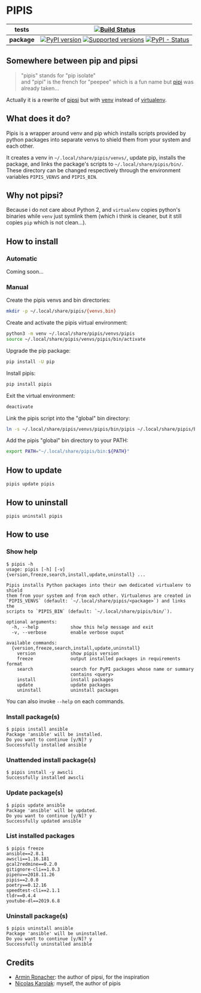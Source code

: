 # PIPIS

| **tests** | [![Build Status](https://travis-ci.org/nikaro/pipis.svg?branch=master)](https://travis-ci.org/nikaro/pipis) |
|-|-|
| **package** | [![PyPI version](https://img.shields.io/pypi/v/pipis.svg)](https://pypi.org/project/pipis) [![Supported versions](https://img.shields.io/pypi/pyversions/pipis.svg)](https://pypi.org/project/pipis) [![PyPI - Status](https://img.shields.io/pypi/status/pipis.svg)](https://github.com/nikaro/pipis) |

## Somewhere between pip and pipsi

> "pipis" stands for "pip isolate" \
> and "pipi" is the french for "peepee" which is a fun name but [pipi](https://pypi.org/project/pipi/) was already taken…

Actually it is a rewrite of [pipsi](https://github.com/mitsuhiko/pipsi) but with [venv](https://docs.python.org/dev/library/venv.html) instead of [virtualenv](https://virtualenv.pypa.io/en/stable/).

## What does it do?

Pipis is a wrapper around venv and pip which installs scripts provided by python packages into separate venvs to shield them from your system and each other.

It creates a venv in `~/.local/share/pipis/venvs/`, update pip, installs the package, and links the package's scripts to `~/.local/share/pipis/bin/`. These directory can be changed respectively through the environment variables `PIPIS_VENVS` and `PIPIS_BIN`.

## Why not pipsi?

Because i do not care about Python 2, and `virtualenv` copies python's binaries while `venv` just symlink them (which i think is cleaner, but it still copies `pip` which is not clean…).

## How to install

### Automatic

Coming soon…

### Manual

Create the pipis venvs and bin directories:
```sh
mkdir -p ~/.local/share/pipis/{venvs,bin}
```

Create and activate the pipis virtual environment:
```sh
python3 -m venv ~/.local/share/pipis/venvs/pipis
source ~/.local/share/pipis/venvs/pipis/bin/activate
```

Upgrade the pip package:
```sh
pip install -U pip
```

Install pipis:
```sh
pip install pipis
```

Exit the virtual environment:
```sh
deactivate
```

Link the pipis script into the "global" bin directory:
```sh
ln -s ~/.local/share/pipis/venvs/pipis/bin/pipis ~/.local/share/pipis/bin/
```

Add the pipis "global" bin directory to your PATH:
```sh
export PATH="~/.local/share/pipis/bin:${PATH}"
```

## How to update

```
pipis update pipis
```

## How to uninstall

```
pipis uninstall pipis
```

## How to use

### Show help

```
$ pipis -h
usage: pipis [-h] [-v] {version,freeze,search,install,update,uninstall} ...

Pipis installs Python packages into their own dedicated virtualenv to shield
them from your system and from each other. Virtualenvs are created in
`PIPIS_VENVS` (default: `~/.local/share/pipis/<package>`) and links the
scripts to `PIPIS_BIN` (default: `~/.local/share/pipis/bin/`).

optional arguments:
  -h, --help            show this help message and exit
  -v, --verbose         enable verbose ouput

available commands:
  {version,freeze,search,install,update,uninstall}
    version             show pipis version
    freeze              output installed packages in requirements format
    search              search for PyPI packages whose name or summary
                        contains <query>
    install             install packages
    update              update packages
    uninstall           uninstall packages
```

You can also invoke `--help` on each commands.

### Install package(s)

```
$ pipis install ansible
Package 'ansible' will be installed.
Do you want to continue [y/N]? y
Successfully installed ansible
```

### Unattended install package(s)

```
$ pipis install -y awscli
Successfully installed awscli
```

### Update package(s)

```
$ pipis update ansible
Package 'ansible' will be updated.
Do you want to continue [y/N]? y
Successfully updated ansible
```

### List installed packages

```
$ pipis freeze
ansible==2.8.1
awscli==1.16.181
gcal2redmine==0.2.0
gitignore-cli==1.0.3
pipenv==2018.11.26
pipis==2.0.0
poetry==0.12.16
speedtest-cli==2.1.1
tldr==0.4.4
youtube-dl==2019.6.8
```

### Uninstall package(s)

```
$ pipis uninstall ansible
Package 'ansible' will be uninstalled.
Do you want to continue [y/N]? y
Successfully uninstalled ansible
```

## Credits

- [Armin Ronacher](https://github.com/mitsuhiko): the author of pipsi, for the inspiration
- [Nicolas Karolak](https://github.com/nikaro): myself, the author of pipis
